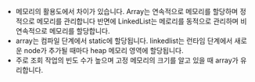 
* 메모리의 활용도에서 차이가 있습니다. Array는 연속적으로 메모리를 할당하며 정적으로 메모리를 관리합니다 반면에 
LinkedList는 메로리를 동적으로 관리하며 비연속적으로 메모리를 할당합니다.
* array는 컴파일 단계에서 static에 할당됩니다. linkedlist는 런타임 단계에서 새로운 node가 추가될 때마다 
heap 메모리 영역에 할당됩니다.
* 주로 조회 작업의 빈도 수가 높으며 고정 메모리의 크기를 알고 있을 때 array가 유리합니다.   